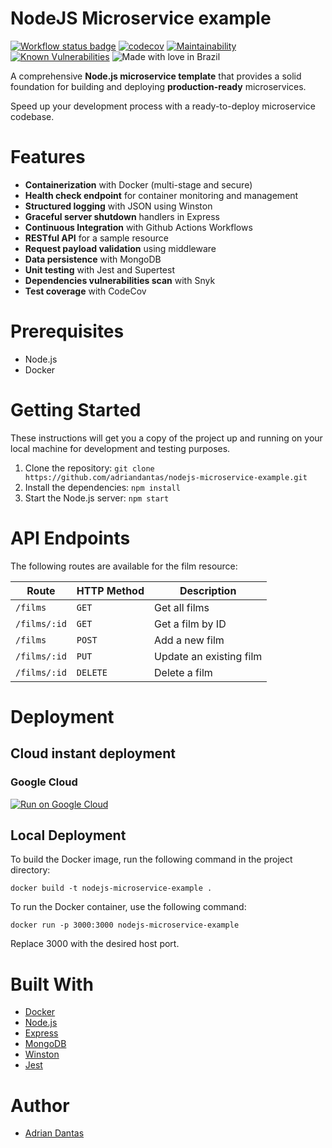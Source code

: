 # NodeJS Microservice example

[![Workflow status badge](https://github.com/adriandantas/nodejs-microservice-example/actions/workflows/film-microservice-example.yml/badge.svg)](https://github.com/adriandantas/nodejs-microservice-example/actions)
[![codecov](https://codecov.io/gh/adriandantas/nodejs-microservice-example/branch/main/graph/badge.svg?token=V65OB1ARTK)](https://codecov.io/gh/adriandantas/nodejs-microservice-example)
[![Maintainability](https://api.codeclimate.com/v1/badges/8af129acb784bc0d19ab/maintainability)](https://codeclimate.com/github/adriandantas/nodejs-microservice-example/maintainability)
[![Known Vulnerabilities](https://snyk.io/test/github/adriandantas/nodejs-microservice-example/badge.svg)](https://snyk.io/test/github/adriandantas/nodejs-microservice-example)
![Made with love in Brazil](https://madewithlove.now.sh/br?heart=true&colorB=%232db936)

A comprehensive **Node.js microservice template** that provides a solid foundation for building and deploying **production-ready** microservices.

Speed up your development process with a ready-to-deploy microservice codebase.

# Features

- **Containerization** with Docker (multi-stage and secure)
- **Health check endpoint** for container monitoring and management
- **Structured logging** with JSON using Winston
- **Graceful server shutdown** handlers in Express
- **Continuous Integration** with Github Actions Workflows
- **RESTful API** for a sample resource
- **Request payload validation** using middleware
- **Data persistence** with MongoDB
- **Unit testing** with Jest and Supertest
- **Dependencies vulnerabilities scan** with Snyk
- **Test coverage** with CodeCov

# Prerequisites

- Node.js
- Docker

# Getting Started

These instructions will get you a copy of the project up and running on your local machine for development and testing purposes.

1. Clone the repository: `git clone https://github.com/adriandantas/nodejs-microservice-example.git`
2. Install the dependencies: `npm install`
3. Start the Node.js server: `npm start`

# API Endpoints

The following routes are available for the film resource:

| Route        | HTTP Method | Description             |
| ------------ | ----------- | ----------------------- |
| `/films`     | `GET`       | Get all films           |
| `/films/:id` | `GET`       | Get a film by ID        |
| `/films`     | `POST`      | Add a new film          |
| `/films/:id` | `PUT`       | Update an existing film |
| `/films/:id` | `DELETE`    | Delete a film           |

# Deployment

## Cloud instant deployment

### Google Cloud

[![Run on Google
Cloud](https://deploy.cloud.run/button.svg)](https://deploy.cloud.run/?git_repo=https://github.com/adriandantas/nodejs-microservice-example.git)

## Local Deployment

To build the Docker image, run the following command in the project directory:

```shell
docker build -t nodejs-microservice-example .
```

To run the Docker container, use the following command:

```shell
docker run -p 3000:3000 nodejs-microservice-example
```

Replace 3000 with the desired host port.

# Built With

- [Docker](https://www.docker.com)
- [Node.js](https://nodejs.org)
- [Express](https://expressjs.com)
- [MongoDB](https://www.mongodb.com)
- [Winston](https://github.com/winstonjs/winston)
- [Jest](https://jestjs.io/)

# Author

- [Adrian Dantas](https://github.com/adriandantas)
